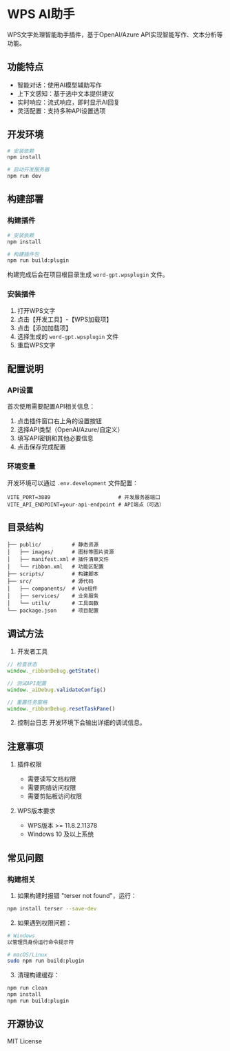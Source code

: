 # WPS AI助手

WPS文字处理智能助手插件，基于OpenAI/Azure API实现智能写作、文本分析等功能。

## 功能特点

- 智能对话：使用AI模型辅助写作
- 上下文感知：基于选中文本提供建议
- 实时响应：流式响应，即时显示AI回复
- 灵活配置：支持多种API设置选项

## 开发环境

```bash
# 安装依赖
npm install

# 启动开发服务器
npm run dev
```

## 构建部署

### 构建插件

```bash
# 安装依赖
npm install

# 构建插件包
npm run build:plugin
```

构建完成后会在项目根目录生成 `word-gpt.wpsplugin` 文件。

### 安装插件

1. 打开WPS文字
2. 点击【开发工具】-【WPS加载项】
3. 点击【添加加载项】
4. 选择生成的 `word-gpt.wpsplugin` 文件
5. 重启WPS文字

## 配置说明

### API设置
首次使用需要配置API相关信息：

1. 点击插件窗口右上角的设置按钮
2. 选择API类型（OpenAI/Azure/自定义）
3. 填写API密钥和其他必要信息
4. 点击保存完成配置

### 环境变量
开发环境可以通过 `.env.development` 文件配置：

```
VITE_PORT=3889                      # 开发服务器端口
VITE_API_ENDPOINT=your-api-endpoint # API端点（可选）
```

## 目录结构

```
├── public/          # 静态资源
│   ├── images/      # 图标等图片资源
│   ├── manifest.xml # 插件清单文件
│   └── ribbon.xml   # 功能区配置
├── scripts/         # 构建脚本
├── src/             # 源代码
│   ├── components/  # Vue组件
│   ├── services/    # 业务服务
│   └── utils/       # 工具函数
└── package.json     # 项目配置
```

## 调试方法

1. 开发者工具
```javascript
// 检查状态
window._ribbonDebug.getState()

// 测试API配置
window._aiDebug.validateConfig()

// 重置任务窗格
window._ribbonDebug.resetTaskPane()
```

2. 控制台日志
开发环境下会输出详细的调试信息。

## 注意事项

1. 插件权限
   - 需要读写文档权限
   - 需要网络访问权限
   - 需要剪贴板访问权限

2. WPS版本要求
   - WPS版本 >= 11.8.2.11378
   - Windows 10 及以上系统

## 常见问题

### 构建相关

1. 如果构建时报错 "terser not found"，运行：
```bash
npm install terser --save-dev
```

2. 如果遇到权限问题：
```bash
# Windows
以管理员身份运行命令提示符

# macOS/Linux
sudo npm run build:plugin
```

3. 清理构建缓存：
```bash
npm run clean
npm install
npm run build:plugin
```

## 开源协议
MIT License
